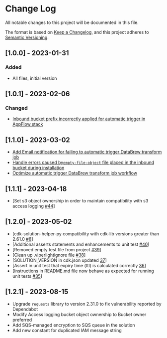 # Change Log

All notable changes to this project will be documented in this file.

The format is based on [Keep a Changelog](https://keepachangelog.com/en/1.0.0/),
and this project adheres to [Semantic Versioning](https://semver.org/spec/v2.0.0.html).

## [1.0.0] - 2023-01-31

### Added

- All files, initial version

## [1.0.1] - 2023-02-06

### Changed

- [Inbound bucket prefix incorrectly applied for automatic trigger in AppFlow stack](https://github.com/aws-solutions/data-connectors-for-aws-clean-rooms/issues/11)

## [1.1.0] - 2023-03-02

- [Add Email notification for failing to automatic trigger DataBrew transform job](https://github.com/aws-solutions/data-connectors-for-aws-clean-rooms/issues/6)
- [Handle errors caused by`empty-file-object` file placed in the inbound bucket during installation](https://github.com/aws-solutions/data-connectors-for-aws-clean-rooms/issues/19)
- [Optimize automatic trigger DataBrew transform job workflow](https://github.com/aws-solutions/data-connectors-for-aws-clean-rooms/issues/7)

## [1.1.1] - 2023-04-18

- [Set s3 object ownership in order to maintain compatibility with s3 access logging [#44](https://github.com/aws-solutions/data-connectors-for-aws-clean-rooms/issues/44)]

## [1.2.0] - 2023-05-02

- [cdk-solution-helper-py compatibility with cdk-lib versions greater than 2.61.0 [#8](https://github.com/aws-solutions/data-connectors-for-aws-clean-rooms/issues/8)]
- [Additional asserts statements and enhancements to unit test [#40](https://github.com/aws-solutions/data-connectors-for-aws-clean-rooms/issues/40)]
- [Removed empty test file from project [#39](https://github.com/aws-solutions/data-connectors-for-aws-clean-rooms/issues/39)]
- [Clean up .viperlightignore file [#38](https://github.com/aws-solutions/data-connectors-for-aws-clean-rooms/issues/38)]
- [SOLUTION_VERSION in cdk.json updated [37](https://github.com/aws-solutions/data-connectors-for-aws-clean-rooms/issues/37)]
- [Assert in unit test that expiry time (ttl) is calculated correctly [36](https://github.com/aws-solutions/data-connectors-for-aws-clean-rooms/issues/36)]
- [Instructions in README.md file now behave as expected for running unit tests [#35](https://github.com/aws-solutions/data-connectors-for-aws-clean-rooms/issues/35)] 

## [1.2.1] - 2023-08-15

- Upgrade ``requests`` library to version 2.31.0 to fix vulnerability reported by Dependabot
- Modify Access logging bucket object ownership to Bucket owner preferred
- Add SQS-managed encryption to SQS queue in the solution
- Add new constant for duplicated IAM message string
